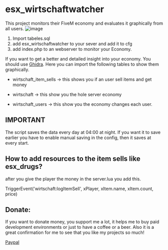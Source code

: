 # esx_wirtschaftwatcher
 This project monitors their FiveM economy and evaluates it graphically from all users.
![image](https://user-images.githubusercontent.com/34350217/113492823-c0998500-94da-11eb-8d3f-b343ef676983.png)
1. Import tabeles.sql
2. add esx_wirtschaftwatcher to your sever and add it to cfg
3. add index.php to an webserver to monitor your Economy.

If you want to get a better and detailed insight into your economy.
You should use [Ghidra](https://ghidra-sre.org/).
Here you can import the following tables to show them graphically.

* wirtschaft_item_sells -> this shows you if an user sell items and get money 

* wirtschaft -> this show you the hole server economy

* wirtschaft_users -> this show you the economy changes each user.

## IMPORTANT
The script saves the data every day at 04:00 at night. 
If you want it to save earlier you have to enable manual saving in the config, then it saves at every start.

## How to add resources to the item sells like esx_drugs?
after you give the player the money in the server.lua
you add this.

TriggerEvent('wirtschaft:logItemSell', xPlayer, xItem.name, xItem.count, price)
## Donate:

If you want to donate money, you support me a lot, it helps me to buy paid development environments or just to have a coffee or a beer. Also it is a great confirmation for me to see that you like my projects so much!

[Paypal](https://www.paypal.com/pools/c/8qO8Xpf81J)
